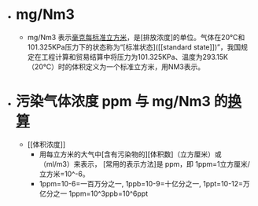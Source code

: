 - # mg/Nm3
    - mg/Nm3 表示[毫克每标准立方米](https://iask.sina.com.cn/b/sMfBfEAtUVF.html)，是[排放浓度]的单位。气体在20℃和101.325KPa压力下的状态称为“[标准状态]([[standard state]])”，我国规定在工程计算和贸易结算中将压力为101.325KPa、温度为293.15K（20℃）时的体积定义为一个标准立方米，用NM3表示。
- # 污染气体浓度 ppm 与 mg/Nm3 的[换算](https://wenku.baidu.com/view/828bf9dddd88d0d233d46aac)
    - [[体积浓度]]
        - 用每立方米的大气中[含有污染物的][体积数]（立方厘米）或（ml/m3）来表示， [常用的表示方法]是 ppm，即 1ppm=1立方厘米/立方米=10^-6。
        - 1ppm=10-6=一百万分之一, 1ppb=10-9=十亿分之一, 1ppt=10-12=万亿分之一
1ppm=10^3ppb=10^6ppt
